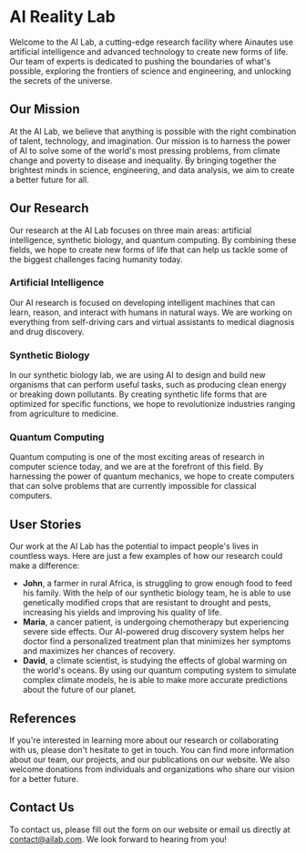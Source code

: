 <!--
Write me content for website with wallpaper which alt text is:

"A futuristic laboratory where Ainautes use AI and advanced technology to create new forms of life."

The name/title of the page should not be 1:1 copy of the alt text but rather a real content of the website which is using this wallpaper.

- Use markdown format
- Start with the heading
- The content should look like a real website
- Include real sections like references, contact, user stories, etc. use things relevant to the page purpose.
- Feel free to use structure like headings, bullets, numbering, blockquotes, paragraphs, horizontal lines, etc.
- You can use formatting like bold or _italic_
- You can include UTF-8 emojis
- Links should be only #hash anchors (and you can refer to the document itself)
- Do not include images
-->

<!--font:Montserrat-->

# AI Reality Lab

Welcome to the AI Lab, a cutting-edge research facility where Ainautes use artificial intelligence and advanced technology to create new forms of life. Our team of experts is dedicated to pushing the boundaries of what's possible, exploring the frontiers of science and engineering, and unlocking the secrets of the universe.

## Our Mission

At the AI Lab, we believe that anything is possible with the right combination of talent, technology, and imagination. Our mission is to harness the power of AI to solve some of the world's most pressing problems, from climate change and poverty to disease and inequality. By bringing together the brightest minds in science, engineering, and data analysis, we aim to create a better future for all.

## Our Research

Our research at the AI Lab focuses on three main areas: artificial intelligence, synthetic biology, and quantum computing. By combining these fields, we hope to create new forms of life that can help us tackle some of the biggest challenges facing humanity today.

### Artificial Intelligence

Our AI research is focused on developing intelligent machines that can learn, reason, and interact with humans in natural ways. We are working on everything from self-driving cars and virtual assistants to medical diagnosis and drug discovery.

### Synthetic Biology

In our synthetic biology lab, we are using AI to design and build new organisms that can perform useful tasks, such as producing clean energy or breaking down pollutants. By creating synthetic life forms that are optimized for specific functions, we hope to revolutionize industries ranging from agriculture to medicine.

### Quantum Computing

Quantum computing is one of the most exciting areas of research in computer science today, and we are at the forefront of this field. By harnessing the power of quantum mechanics, we hope to create computers that can solve problems that are currently impossible for classical computers.

## User Stories

Our work at the AI Lab has the potential to impact people's lives in countless ways. Here are just a few examples of how our research could make a difference:

-   **John**, a farmer in rural Africa, is struggling to grow enough food to feed his family. With the help of our synthetic biology team, he is able to use genetically modified crops that are resistant to drought and pests, increasing his yields and improving his quality of life.
-   **Maria**, a cancer patient, is undergoing chemotherapy but experiencing severe side effects. Our AI-powered drug discovery system helps her doctor find a personalized treatment plan that minimizes her symptoms and maximizes her chances of recovery.
-   **David**, a climate scientist, is studying the effects of global warming on the world's oceans. By using our quantum computing system to simulate complex climate models, he is able to make more accurate predictions about the future of our planet.

## References

If you're interested in learning more about our research or collaborating with us, please don't hesitate to get in touch. You can find more information about our team, our projects, and our publications on our website. We also welcome donations from individuals and organizations who share our vision for a better future.

## Contact Us

To contact us, please fill out the form on our website or email us directly at [contact@ailab.com](mailto:contact@ailab.com). We look forward to hearing from you!
